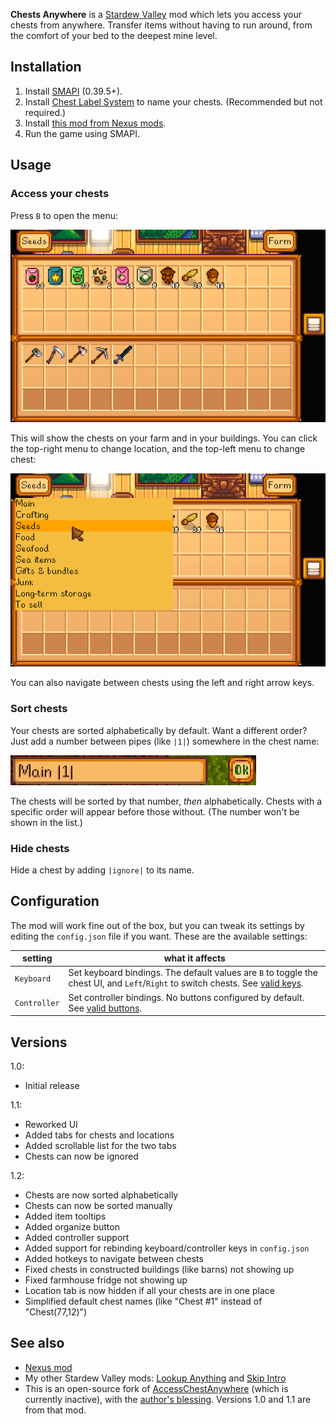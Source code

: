 **Chests Anywhere** is a [Stardew Valley](http://stardewvalley.net/) mod which lets you access
your chests from anywhere. Transfer items without having to run around, from the comfort of your
bed to the deepest mine level.

## Installation
1. Install [SMAPI](https://github.com/ClxS/SMAPI) (0.39.5+).
2. Install [Chest Label System](http://www.nexusmods.com/stardewvalley/mods/242/) to name your
   chests. (Recommended but not required.)
3. Install [this mod from Nexus mods](http://www.nexusmods.com/stardewvalley/mods/518).
4. Run the game using SMAPI.

## Usage
### Access your chests
Press `B` to open the menu:

![](screenshots/menu.png)

This will show the chests on your farm and in your buildings. You can click the top-right menu
to change location, and the top-left menu to change chest:

![](screenshots/menu-chest-list.png)

You can also navigate between chests using the left and right arrow keys.

### Sort chests
Your chests are sorted alphabetically by default. Want a different order? Just add a number between
pipes (like `|1|`) somewhere in the chest name:

![](screenshots/tags-order-name.png)

The chests will be sorted by that number, _then_ alphabetically. Chests with a specific order will
appear before those without. (The number won't be shown in the list.)

### Hide chests
Hide a chest by adding `|ignore|` to its name.

## Configuration
The mod will work fine out of the box, but you can tweak its settings by editing the `config.json`
file if you want. These are the available settings:

| setting           | what it affects
| ----------------- | -------------------
| `Keyboard`        | Set keyboard bindings. The default values are `B` to toggle the chest UI, and `Left`/`Right` to switch chests. See [valid keys](https://msdn.microsoft.com/en-us/library/microsoft.xna.framework.input.keys.aspx).
| `Controller`      | Set controller bindings. No buttons configured by default. See [valid buttons](https://msdn.microsoft.com/en-us/library/microsoft.xna.framework.input.buttons.aspx).

## Versions
1.0:
* Initial release

1.1:
* Reworked UI
* Added tabs for chests and locations
* Added scrollable list for the two tabs
* Chests can now be ignored

1.2:
* Chests are now sorted alphabetically
* Chests can now be sorted manually
* Added item tooltips
* Added organize button
* Added controller support
* Added support for rebinding keyboard/controller keys in `config.json`
* Added hotkeys to navigate between chests
* Fixed chests in constructed buildings (like barns) not showing up
* Fixed farmhouse fridge not showing up
* Location tab is now hidden if all your chests are in one place
* Simplified default chest names (like "Chest #1" instead of "Chest(77,12)")

## See also
* [Nexus mod](http://www.nexusmods.com/stardewvalley/mods/518)
* My other Stardew Valley mods: [Lookup Anything](https://github.com/Pathoschild/LookupAnything) and [Skip Intro](https://github.com/Pathoschild/StardewValley.SkipIntro)
* This is an open-source fork of [AccessChestAnywhere](https://github.com/VIspReaderUS/AccessChestAnywhere) (which is currently inactive), with the [author's blessing](https://github.com/VIspReaderUS/AccessChestAnywhere/issues/1). Versions 1.0 and 1.1 are from that mod.

